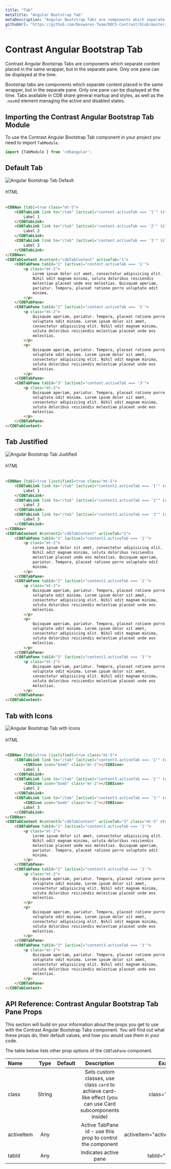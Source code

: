 ```yaml
---
title: "Tab"
metaTitle: "Angular Bootstrap Tab"
metaDescription: "Angular Bootstrap Tabs are components which separate content placed in the same wrapper, but in the separate pane. Only one pane can be displayed at the time"
githubUrl: "https://github.com/Devwares-Team/DOCS-Contrast/blob/master/content/contrast/angular/navigation/tabs.md"
---
```


# Contrast Angular Bootstrap Tab

Contrast Angular Bootstrap Tabs are components which separate content placed in the same wrapper, but in the separate pane. Only one pane can be displayed at the time.

Bootstrap tabs are components which separate content placed in the same wrapper, but in the separate pane. Only one pane can be displayed at the time. Tabs available in CDB share general markup and styles, as well as the `.nav`ed element managing the active and disabled states.


## Importing the Contrast Angular Bootstrap Tab Module

To use the Contrast Angular Bootstrap Tab component in your project you need to import `TabModule`.

```ts
import {TabModule } from 'cdbangular';
```

## Default Tab

![Angular Bootstrap Tab Default](https://imgur.com/PR8nMiM.gif)

###### HTML
```html
<CDBNav [tab]=true class="mt-5">
    <CDBTabLink link to="/tab" [active]="content.activeTab === '1'" (click)="content.setActiveTab('1')">
        Label 1
    </CDBTabLink>
    <CDBTabLink link to="/tab" [active]="content.activeTab === '2'" (click)="content.setActiveTab('2')">
        Label 2
    </CDBTabLink>
    <CDBTabLink link to="/tab" [active]="content.activeTab === '3'" (click)="content.setActiveTab('3')">
        Label 3
    </CDBTabLink>
</CDBNav>
<CDBTabContent #content="cdbTabContent" activeTab="1">
    <CDBTabPane tabId="1" [active]="content.activeTab === '1'">
        <p class="mt-2">
            Lorem ipsum dolor sit amet, consectetur adipisicing elit.
            Nihil odit magnam minima, soluta doloribus reiciendis
            molestiae placeat unde eos molestias. Quisquam aperiam,
            pariatur. Tempora, placeat ratione porro voluptate odit
            minima.
        </p>
    </CDBTabPane>
    <CDBTabPane tabId="2" [active]="content.activeTab === '2'">
        <p class="mt-2">
            Quisquam aperiam, pariatur. Tempora, placeat ratione porro
            voluptate odit minima. Lorem ipsum dolor sit amet,
            consectetur adipisicing elit. Nihil odit magnam minima,
            soluta doloribus reiciendis molestiae placeat unde eos
            molestias.
        </p>
        <p>
            Quisquam aperiam, pariatur. Tempora, placeat ratione porro
            voluptate odit minima. Lorem ipsum dolor sit amet,
            consectetur adipisicing elit. Nihil odit magnam minima,
            soluta doloribus reiciendis molestiae placeat unde eos
            molestias.
        </p>
    </CDBTabPane>
    <CDBTabPane tabId="3" [active]="content.activeTab === '3'">
        <p class="mt-2">
            Quisquam aperiam, pariatur. Tempora, placeat ratione porro
            voluptate odit minima. Lorem ipsum dolor sit amet,
            consectetur adipisicing elit. Nihil odit magnam minima,
            soluta doloribus reiciendis molestiae placeat unde eos
            molestias.
        </p>
    </CDBTabPane>
</CDBTabContent>
```

## Tab Justified

![Angular Bootstrap Tab Justified](https://imgur.com/JNq6N3p.gif)

###### HTML
```html
<CDBNav [tab]=true [justified]=true class="mt-5">
    <CDBTabLink link to="/tab" [active]="content2.activeTab === '1'" (click)="content2.setActiveTab('1')">
        Label 1
    </CDBTabLink>
    <CDBTabLink link to="/tab" [active]="content2.activeTab === '2'" (click)="content2.setActiveTab('2')">
        Label 2
    </CDBTabLink>
    <CDBTabLink link to="/tab" [active]="content2.activeTab === '3'" (click)="content2.setActiveTab('3')">
        Label 3
    </CDBTabLink>
</CDBNav>
<CDBTabContent #content2="cdbTabContent" activeTab="2">
    <CDBTabPane tabId="1" [active]="content2.activeTab === '1'">
        <p class="mt-2">
            Lorem ipsum dolor sit amet, consectetur adipisicing elit.
            Nihil odit magnam minima, soluta doloribus reiciendis
            molestiae placeat unde eos molestias. Quisquam aperiam,
            pariatur. Tempora, placeat ratione porro voluptate odit
            minima.
        </p>
    </CDBTabPane>
    <CDBTabPane tabId="2" [active]="content2.activeTab === '2'">
        <p class="mt-2">
            Quisquam aperiam, pariatur. Tempora, placeat ratione porro
            voluptate odit minima. Lorem ipsum dolor sit amet,
            consectetur adipisicing elit. Nihil odit magnam minima,
            soluta doloribus reiciendis molestiae placeat unde eos
            molestias.
        </p>
        <p>
            Quisquam aperiam, pariatur. Tempora, placeat ratione porro
            voluptate odit minima. Lorem ipsum dolor sit amet,
            consectetur adipisicing elit. Nihil odit magnam minima,
            soluta doloribus reiciendis molestiae placeat unde eos
            molestias.
        </p>
    </CDBTabPane>
    <CDBTabPane tabId="3" [active]="content2.activeTab === '3'">
        <p class="mt-2">
            Quisquam aperiam, pariatur. Tempora, placeat ratione porro
            voluptate odit minima. Lorem ipsum dolor sit amet,
            consectetur adipisicing elit. Nihil odit magnam minima,
            soluta doloribus reiciendis molestiae placeat unde eos
            molestias.
        </p>
    </CDBTabPane>
</CDBTabContent>
```


## Tab with Icons

![Angular Bootstrap Tab with Icons](https://imgur.com/VPYMDeL.gif)

###### HTML
```html
<CDBNav [tab]=true [justified]=true class="mt-5">
    <CDBTabLink link to="/tab" [active]="content3.activeTab === '1'" (click)="content3.setActiveTab('1')">
        <CDBIcon icon="bomb" class="mr-2"></CDBIcon>
        Label 1
    </CDBTabLink>
    <CDBTabLink link to="/tab" [active]="content3.activeTab === '2'" (click)="content3.setActiveTab('2')">
        <CDBIcon icon="bomb" class="mr-2"></CDBIcon>
        Label 2
    </CDBTabLink>
    <CDBTabLink link to="/tab" [active]="content3.activeTab === '3'" (click)="content3.setActiveTab('3')">
        <CDBIcon icon="bomb" class="mr-2"></CDBIcon>
        Label 3
    </CDBTabLink>
</CDBNav>
<CDBTabContent #content3="cdbTabContent" activeTab="3" class="mt-5" style="margin-top: 30px">
    <CDBTabPane tabId="1" [active]="content3.activeTab === '1'">
        <p class="mt-2">
            Lorem ipsum dolor sit amet, consectetur adipisicing elit.
            Nihil odit magnam minima, soluta doloribus reiciendis
            molestiae placeat unde eos molestias. Quisquam aperiam,
            pariatur. Tempora, placeat ratione porro voluptate odit
            minima.
        </p>
    </CDBTabPane>
    <CDBTabPane tabId="2" [active]="content3.activeTab === '2'">
        <p class="mt-2">
            Quisquam aperiam, pariatur. Tempora, placeat ratione porro
            voluptate odit minima. Lorem ipsum dolor sit amet,
            consectetur adipisicing elit. Nihil odit magnam minima,
            soluta doloribus reiciendis molestiae placeat unde eos
            molestias.
        </p>
        <p>
            Quisquam aperiam, pariatur. Tempora, placeat ratione porro
            voluptate odit minima. Lorem ipsum dolor sit amet,
            consectetur adipisicing elit. Nihil odit magnam minima,
            soluta doloribus reiciendis molestiae placeat unde eos
            molestias.
        </p>
    </CDBTabPane>
    <CDBTabPane tabId="3" [active]="content3.activeTab === '3'">
        <p class="mt-2">
            Quisquam aperiam, pariatur. Tempora, placeat ratione porro
            voluptate odit minima. Lorem ipsum dolor sit amet,
            consectetur adipisicing elit. Nihil odit magnam minima,
            soluta doloribus reiciendis molestiae placeat unde eos
            molestias.
        </p>
    </CDBTabPane>
</CDBTabContent>
```

## API Reference: Contrast Angular Bootstrap Tab Pane Props

This section will build on your information about the props you get to use with the Contrast Angular Bootstrap Tabs component. You will find out what these props do, their default values, and how you would use them in your code.

The table below lists other prop options of the `CDBTabPane` component.

| Name            | Type        | Default      |   Description| Example      |
| :------------- | :----------: | -----------: | :----------: | -----------: |
| class      | String       |              | Sets custom classes, use class `card` to achieve card-like effect (you can use Card subcomponents inside)	      |     class="card" |
| activeItem     | Any       |              |  	Active TabPane id - use this prop to control the component | activeItem="activeTab" |
| tabId          | Any       |              |  Indicates active pane	| tabId="Tab1" |
